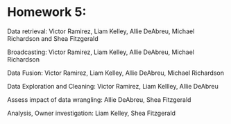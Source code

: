 # Homework 5:

Data retrieval: Victor Ramirez, Liam Kelley, Allie DeAbreu, Michael Richardson and Shea Fitzgerald

Broadcasting: Victor Ramirez, Liam Kelley, Allie DeAbreu, Michael Richardson

Data Fusion: Victor Ramirez, Liam Kelley, Allie DeAbreu, Michael Richardson

Data Exploration and Cleaning: Victor Ramirez, Liam Kellley, Allie DeAbreu

Assess impact of data wrangling: Allie DeAbreu, Shea Fitzgerald

Analysis, Owner investigation: Liam Kelley, Shea Fitzgerald
